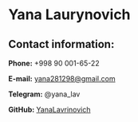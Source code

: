 # Yana Laurynovich

## Contact information:

**Phone:** +998 90 001-65-22

**E-mail:** yana281298@gmail.com

**Telegram:** @yana_lav

**GitHub:** [YanaLavrinovich](https://github.com/YanaLavrinovich)
